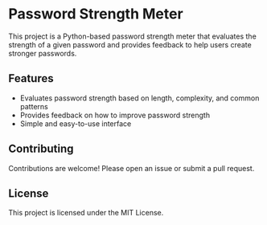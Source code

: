 # Password Strength Meter

This project is a Python-based password strength meter that evaluates the strength of a given password and provides feedback to help users create stronger passwords.

## Features

- Evaluates password strength based on length, complexity, and common patterns
- Provides feedback on how to improve password strength
- Simple and easy-to-use interface

## Contributing

Contributions are welcome! Please open an issue or submit a pull request.

## License

This project is licensed under the MIT License.